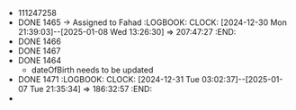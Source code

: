 - 111247258
- DONE 1465 -> Assigned to Fahad
  :LOGBOOK:
  CLOCK: [2024-12-30 Mon 21:39:03]--[2025-01-08 Wed 13:26:30] =>  207:47:27
  :END:
- DONE 1466
- DONE 1467
- DONE 1464
	- dateOfBirth needs to be updated
- DONE 1471
  :LOGBOOK:
  CLOCK: [2024-12-31 Tue 03:02:37]--[2025-01-07 Tue 21:35:34] =>  186:32:57
  :END:
-